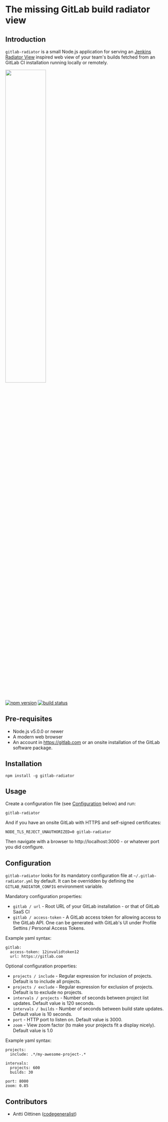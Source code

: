 # The missing GitLab build radiator view

## Introduction

```gitlab-radiator``` is a small Node.js application for serving an [Jenkins Radiator View](https://wiki.jenkins-ci.org/display/JENKINS/Radiator+View+Plugin) inspired web view of your team's builds fetched from an GitLab CI installation running locally or remotely.

<img src="https://raw.github.com/heikkipora/gitlab-radiator/master/screenshot.png" width="50%">

[![npm version](https://badge.fury.io/js/gitlab-radiator.svg)](https://badge.fury.io/js/gitlab-radiator)
[![build status](https://travis-ci.org/heikkipora/gitlab-radiator.svg?branch=master)](https://travis-ci.org/heikkipora/gitlab-radiator)

## Pre-requisites

- Node.js v5.0.0 or newer
- A modern web browser
- An account in https://gitlab.com or an onsite installation of the GitLab software package.

## Installation

    npm install -g gitlab-radiator

## Usage

Create a configuration file (see [Configuration](#configuration) below) and run:

    gitlab-radiator

And if you have an onsite GitLab with HTTPS and self-signed certificates:

    NODE_TLS_REJECT_UNAUTHORIZED=0 gitlab-radiator

Then navigate with a browser to http://localhost:3000 - or whatever port you did configure.

## Configuration

```gitlab-radiator``` looks for its mandatory configuration file at ```~/.gitlab-radiator.yml``` by default.
It can be overridden by defining the ```GITLAB_RADIATOR_CONFIG``` environment variable.

Mandatory configuration properties:

- ```gitlab / url``` - Root URL of your GitLab installation - or that of GitLab SaaS CI
- ```gitlab / access-token``` - A GitLab access token for allowing access to the GitLab API. One can be generated with GitLab's UI under Profile Settins / Personal Access Tokens.

Example yaml syntax:

```
gitlab:
  access-token: 12invalidtoken12
  url: https://gitlab.com
```

Optional configuration properties:

- ```projects / include``` - Regular expression for inclusion of projects. Default is to include all projects.
- ```projects / exclude``` - Regular expression for exclusion of projects. Default is to exclude no projects.
- ```intervals / projects``` - Number of seconds between project list updates. Default value is 120 seconds.
- ```intervals / builds``` -  Number of seconds between build state updates. Default value is 10 seconds.
- ```port``` - HTTP port to listen on. Default value is 3000.
- ```zoom``` - View zoom factor (to make your projects fit a display nicely). Default value is 1.0

Example yaml syntax:

```
projects:
  include: .*/my-awesome-project-.*

intervals:
  projects: 600
  builds: 30

port: 8000
zoom: 0.85
```

## Contributors
 - Antti Oittinen ([codegeneralist](https://github.com/codegeneralist))
